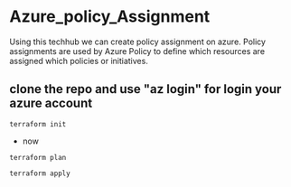 # Azure_policy_Assignment
Using this techhub we can create policy assignment on azure. Policy assignments are used by Azure Policy to define which resources are assigned which policies or initiatives.
## clone the repo and use "az login" for login your azure account

```
terraform init

```

* now

```
terraform plan

terraform apply
```



